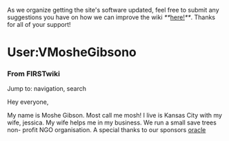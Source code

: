 As we organize getting the site's software updated, feel free to submit any
suggestions you have on how we can improve the wiki
_**_[here!](/index.php/User:Hallry/Suggestions "User:Hallry/Suggestions"
)_**_. Thanks for all of your support!

# User:VMosheGibsono

### From FIRSTwiki

Jump to: navigation, search

Hey everyone,

My name is Moshe Gibson. Most call me mosh! I live is Kansas City with my
wife, jessica. My wife helps me in my business. We run a small save trees non-
profit NGO organisation. A special thanks to our sponsors
[oracle](http://www.oracle.com "http://www.oracle.com" )

